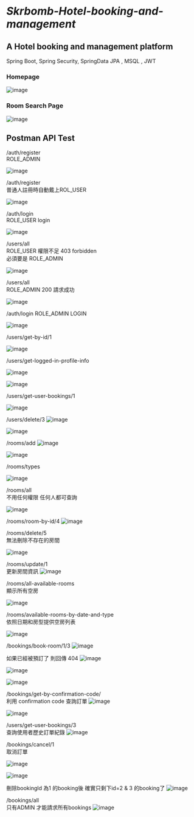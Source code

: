 # *__Skrbomb-Hotel-booking-and-management__*

## A Hotel booking and management platform
Spring Boot, Spring Security, SpringData JPA , MSQL , JWT

### Homepage
![image](https://github.com/user-attachments/assets/f0c05756-664a-41e1-9ad5-aee3cfe9e817)


### Room Search Page

![image](https://github.com/user-attachments/assets/ec5c7d76-0639-4b54-b345-0bc43a8dfd69)

## Postman API Test
/auth/register <br />
ROLE_ADMIN 

![image](https://github.com/user-attachments/assets/440d97cc-e160-4955-aae6-ea185bdbe5c9)


/auth/register  <br />
普通人註冊時自動戴上ROL_USER

![image](https://github.com/user-attachments/assets/fb985ad6-46c7-47c7-9cf1-ef488c478c73)

/auth/login <br />
ROLE_USER login 

![image](https://github.com/user-attachments/assets/82a10289-f520-40ea-89fd-e1e09c9d41d9)

/users/all <br />
ROLE_USER 權限不足 403 forbidden <br />
必須要是 ROLE_ADMIN

![image](https://github.com/user-attachments/assets/b7dddc24-81e9-4d1a-9107-0fc7e58bd947)

/users/all <br />
ROLE_ADMIN 200 請求成功

![image](https://github.com/user-attachments/assets/5c8fa610-5ebd-4bbb-8080-0c9de6c7e699)

/auth/login
ROLE_ADMIN LOGIN

![image](https://github.com/user-attachments/assets/5ea2db62-a216-495f-8af8-1b888dbc5d8b)

/users/get-by-id/1

![image](https://github.com/user-attachments/assets/3b16e230-9e01-471f-86f3-aeac93340054)

/users/get-logged-in-profile-info

![image](https://github.com/user-attachments/assets/e21420a2-4179-47d5-a1b2-0c4fcf934ea5)

![image](https://github.com/user-attachments/assets/80537f86-c9d6-4503-8931-83c9fef5c3b2)

/users/get-user-bookings/1

![image](https://github.com/user-attachments/assets/a2de6966-7c4f-4b51-87de-194873c7dd7c)

/users/delete/3
![image](https://github.com/user-attachments/assets/8e23dbe6-b6bd-47e9-89f1-472fc5e16713)

![image](https://github.com/user-attachments/assets/bd87e3da-b143-46e0-9772-a41dcc84d449)

/rooms/add
![image](https://github.com/user-attachments/assets/3ce3e27a-f273-43d4-98e2-5011d0993cdb)

![image](https://github.com/user-attachments/assets/8295169d-94cf-4f50-b04c-7830d4e1af5a)

/rooms/types

![image](https://github.com/user-attachments/assets/ddd08acd-a8a9-48c3-b693-f2eb9881c027)

/rooms/all <br />
不用任何權限 任何人都可查詢

![image](https://github.com/user-attachments/assets/2d63db0e-8b10-4244-b487-aba817242e49)

/rooms/room-by-id/4
![image](https://github.com/user-attachments/assets/a5daaf52-ad71-495d-8fea-f9362f22d1a1)

/rooms/delete/5  <br />
無法刪除不存在的房間

![image](https://github.com/user-attachments/assets/5a9b1c51-78c8-454a-914f-e5215811f991)

/rooms/update/1 <br />
更新房間資訊
![image](https://github.com/user-attachments/assets/7ada257a-c88e-451e-81e7-d143309e9914)

/rooms/all-available-rooms <br />
顯示所有空房

![image](https://github.com/user-attachments/assets/eb50eaff-6469-4f1c-8373-46922edea89d)

/rooms/available-rooms-by-date-and-type <br />
依照日期和房型提供空房列表

![image](https://github.com/user-attachments/assets/3bbd3700-9f4c-4e8c-a20e-29a84b731f69)

/bookings/book-room/1/3
![image](https://github.com/user-attachments/assets/f329475a-c109-4548-8bb2-0231d5228eae)

如果已經被預訂了 則回傳 404
![image](https://github.com/user-attachments/assets/c5cdf584-5deb-4388-95ce-bffa091cdb65)

![image](https://github.com/user-attachments/assets/ace2cdf4-a480-41dd-862f-5fd29f1d3390)

![image](https://github.com/user-attachments/assets/946f70c8-5793-4832-ae2d-3f228c5ab9ae)

/bookings/get-by-confirmation-code/ <br/>
利用 confirmation code 查詢訂單
![image](https://github.com/user-attachments/assets/0c342d14-91a6-408d-b1ea-97e5dd510fa7)

![image](https://github.com/user-attachments/assets/0ac8ed40-eb02-4cdc-b716-e82a0b1dfdd3)

/users/get-user-bookings/3  <br/>
查詢使用者歷史訂單紀錄
![image](https://github.com/user-attachments/assets/dc48d363-564c-467e-836b-20e804de6493)

/bookings/cancel/1   <br/>
取消訂單

![image](https://github.com/user-attachments/assets/7dbf622b-1a1b-44f6-ba6b-579082fa76e8)

![image](https://github.com/user-attachments/assets/9735e18a-7218-4831-b206-bba3b483e71d)

刪除bookingId 為1 的booking後 確實只剩下id=2 & 3 的booking了
![image](https://github.com/user-attachments/assets/6fe7b750-d902-49c5-9738-af8786029165)

/bookings/all  <br />
只有ADMIN 才能請求所有bookings
![image](https://github.com/user-attachments/assets/19c4575f-9fa4-48a8-babf-55f338df1f25)

